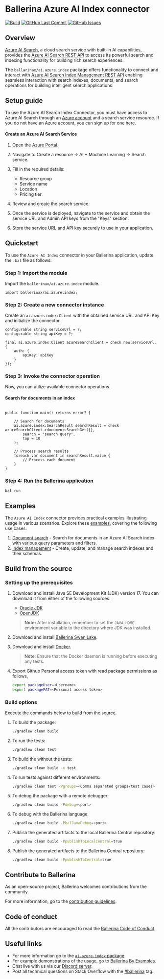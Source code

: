 # Ballerina Azure AI Index connector

[![Build](https://github.com/ballerina-platform/module-ballerinax-ai.azure.index/actions/workflows/ci.yml/badge.svg)](https://github.com/ballerina-platform/module-ballerinax-ai.azure.index/actions/workflows/ci.yml)
[![GitHub Last Commit](https://img.shields.io/github/last-commit/ballerina-platform/module-ballerinax-ai.azure.index.svg)](https://github.com/ballerina-platform/module-ballerinax-ai.azure.index/commits/master)
[![GitHub Issues](https://img.shields.io/github/issues/ballerina-platform/ballerina-library/module/ai.azure.index.svg?label=Open%20Issues)](https://github.com/ballerina-platform/ballerina-library/labels/module%ai.azure.index)

## Overview

[Azure AI Search](https://azure.microsoft.com/en-us/products/ai-services/cognitive-search), a cloud search service with built-in AI capabilities, provides the [Azure AI Search REST API](https://docs.microsoft.com/en-us/rest/api/searchservice/) to access its powerful search and indexing functionality for building rich search experiences.

The `ballarinax/ai.azure.index` package offers functionality to connect and interact with [Azure AI Search Index Management REST API](https://docs.microsoft.com/en-us/rest/api/searchservice/index-api) enabling seamless interaction with search indexes, documents, and search operations for building intelligent search applications.

## Setup guide

To use the Azure AI Search Index Connector, you must have access to Azure AI Search through an [Azure account](https://azure.microsoft.com/en-us/free/) and a search service resource. If you do not have an Azure account, you can sign up for one [here](https://azure.microsoft.com/en-us/free/).

#### Create an Azure AI Search Service

1. Open the [Azure Portal](https://portal.azure.com).

2. Navigate to Create a resource -> AI + Machine Learning -> Search service.

3. Fill in the required details:
   - Resource group
   - Service name
   - Location
   - Pricing tier

4. Review and create the search service.

5. Once the service is deployed, navigate to the service and obtain the service URL and Admin API keys from the "Keys" section.

6. Store the service URL and API key securely to use in your application.

## Quickstart

To use the `Azure AI Index` connector in your Ballerina application, update the `.bal` file as follows:

### Step 1: Import the module

Import the `ballerinax/ai.azure.index` module.

```ballerina
import ballerinax/ai.azure.index;
```

### Step 2: Create a new connector instance

Create an `ai.azure.index:Client` with the obtained service URL and API Key and initialize the connector.

```ballerina
configurable string serviceUrl = ?;
configurable string apiKey = ?;

final ai.azure.index:Client azureSearchClient = check new(serviceUrl, {
    auth: {
        apiKey: apiKey
    }
});
```

### Step 3: Invoke the connector operation

Now, you can utilize available connector operations.

#### Search for documents in an index

```ballerina

public function main() returns error? {

    // Search for documents
    ai.azure.index:SearchResult searchResult = check azureSearchClient->documentsSearchGet({}, 
        search = "search query",
        top = 10
    );
    
    // Process search results
    foreach var document in searchResult.value {
        // Process each document
    }
}
```

### Step 4: Run the Ballerina application

```bash
bal run
```

## Examples

The `Azure AI Index` connector provides practical examples illustrating usage in various scenarios. Explore these [examples](https://github.com/ballerina-platform/module-ballerinax-ai.azure.index/tree/main/examples/), covering the following use cases:

1. [Document search](https://github.com/ballerina-platform/module-ballerinax-ai.azure.index/tree/main/examples/document-search) - Search for documents in an Azure AI Search index with various query parameters and filters.
2. [Index management](https://github.com/ballerina-platform/module-ballerinax-ai.azure.index/tree/main/examples/index-management) - Create, update, and manage search indexes and their schemas.

## Build from the source

### Setting up the prerequisites

1. Download and install Java SE Development Kit (JDK) version 17. You can download it from either of the following sources:

    * [Oracle JDK](https://www.oracle.com/java/technologies/downloads/)
    * [OpenJDK](https://adoptium.net/)

   > **Note:** After installation, remember to set the `JAVA_HOME` environment variable to the directory where JDK was installed.

2. Download and install [Ballerina Swan Lake](https://ballerina.io/).

3. Download and install [Docker](https://www.docker.com/get-started).

   > **Note**: Ensure that the Docker daemon is running before executing any tests.

4. Export Github Personal access token with read package permissions as follows,

    ```bash
    export packageUser=<Username>
    export packagePAT=<Personal access token>
    ```

### Build options

Execute the commands below to build from the source.

1. To build the package:

   ```bash
   ./gradlew clean build
   ```

2. To run the tests:

   ```bash
   ./gradlew clean test
   ```

3. To build the without the tests:

   ```bash
   ./gradlew clean build -x test
   ```

4. To run tests against different environments:

   ```bash
   ./gradlew clean test -Pgroups=<Comma separated groups/test cases>
   ```

5. To debug the package with a remote debugger:

   ```bash
   ./gradlew clean build -Pdebug=<port>
   ```

6. To debug with the Ballerina language:

   ```bash
   ./gradlew clean build -PbalJavaDebug=<port>
   ```

7. Publish the generated artifacts to the local Ballerina Central repository:

    ```bash
    ./gradlew clean build -PpublishToLocalCentral=true
    ```

8. Publish the generated artifacts to the Ballerina Central repository:

   ```bash
   ./gradlew clean build -PpublishToCentral=true
   ```

## Contribute to Ballerina

As an open-source project, Ballerina welcomes contributions from the community.

For more information, go to the [contribution guidelines](https://github.com/ballerina-platform/ballerina-lang/blob/master/CONTRIBUTING.md).

## Code of conduct

All the contributors are encouraged to read the [Ballerina Code of Conduct](https://ballerina.io/code-of-conduct).

## Useful links

* For more information go to the [`ai.azure.index` package](https://central.ballerina.io/ballerinax/ai.azure.index/latest).
* For example demonstrations of the usage, go to [Ballerina By Examples](https://ballerina.io/learn/by-example/).
* Chat live with us via our [Discord server](https://discord.gg/ballerinalang).
* Post all technical questions on Stack Overflow with the [#ballerina](https://stackoverflow.com/questions/tagged/ballerina) tag.
